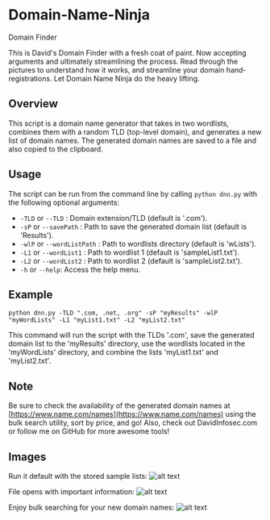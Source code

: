# Domain-Name-Ninja
Domain Finder

This is David's Domain Finder with a fresh coat of paint. Now accepting arguments and ultimately streamlining the process. Read through the pictures to understand how it works, and streamline your domain hand-registrations. Let Domain Name Ninja do the heavy lifting.

## Overview

This script is a domain name generator that takes in two wordlists, combines them with a random TLD (top-level domain), and generates a new list of domain names. The generated domain names are saved to a file and also copied to the clipboard.

## Usage

The script can be run from the command line by calling `python dnn.py` with the following optional arguments:

-   `-TLD` or `--TLD` : Domain extension/TLD (default is '.com').
-   `-sP` or `--savePath` : Path to save the generated domain list (default is 'Results').
-   `-wlP` or `--wordListPath` : Path to wordlists directory (default is 'wLists').
-   `-L1` or `--wordList1` : Path to wordlist 1 (default is 'sampleList1.txt').
-   `-L2` or `--wordList2` : Path to wordlist 2 (default is 'sampleList2.txt').
-   `-h` or `--help`: Access the help menu.

## Example

`python dnn.py -TLD ".com, .net, .org" -sP "myResults" -wlP "myWordLists" -L1 "myList1.txt" -L2 "myList2.txt"`

This command will run the script with the TLDs '.com', save the generated domain list to the 'myResults' directory, use the wordlists located in the 'myWordLists' directory, and combine the lists 'myList1.txt' and 'myList2.txt'.

## Note

Be sure to check the availability of the generated domain names at [https://www.name.com/names](https://www.name.com/names) using the bulk search utility, sort by price, and go! Also, check out DavidInfosec.com or follow me on GitHub for more awesome tools!


## Images
Run it default with the stored sample lists:
![alt text](https://i.imgur.com/SdRwTla.png)

File opens with important information:
![alt text](https://i.imgur.com/UIaBp83.png)

Enjoy bulk searching for your new domain names:
![alt text](https://i.imgur.com/cWZLqj7.png)
